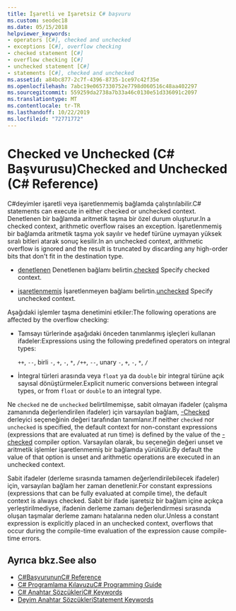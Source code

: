 ```yaml
---
title: İşaretli ve Işaretsiz C# başvuru
ms.custom: seodec18
ms.date: 05/15/2018
helpviewer_keywords:
- operators [C#], checked and unchecked
- exceptions [C#], overflow checking
- checked statement [C#]
- overflow checking [C#]
- unchecked statement [C#]
- statements [C#], checked and unchecked
ms.assetid: a84bc877-2c7f-4396-8735-1ce97c42f35e
ms.openlocfilehash: 7abc19e0657330752e7798d060516c48aa402297
ms.sourcegitcommit: 559259da2738a7b33a46c0130e51d336091c2097
ms.translationtype: MT
ms.contentlocale: tr-TR
ms.lasthandoff: 10/22/2019
ms.locfileid: "72771772"
---
```

# <a name="checked-and-unchecked-c-reference"></a><span data-ttu-id="be850-102">Checked ve Unchecked (C# Başvurusu)</span><span class="sxs-lookup"><span data-stu-id="be850-102">Checked and Unchecked (C# Reference)</span></span>
<span data-ttu-id="be850-103">C#deyimler işaretli veya işaretlenmemiş bağlamda çalıştırılabilir.</span><span class="sxs-lookup"><span data-stu-id="be850-103">C# statements can execute in either checked or unchecked context.</span></span> <span data-ttu-id="be850-104">Denetlenen bir bağlamda aritmetik taşma bir özel durum oluşturur.</span><span class="sxs-lookup"><span data-stu-id="be850-104">In a checked context, arithmetic overflow raises an exception.</span></span> <span data-ttu-id="be850-105">İşaretlenmemiş bir bağlamda aritmetik taşma yok sayılır ve hedef türüne uymayan yüksek sıralı bitleri atarak sonuç kesilir.</span><span class="sxs-lookup"><span data-stu-id="be850-105">In an unchecked context, arithmetic overflow is ignored and the result is truncated by discarding any high-order bits that don't fit in the destination type.</span></span>  
  
- <span data-ttu-id="be850-106">[denetlenen](checked.md) Denetlenen bağlamı belirtin.</span><span class="sxs-lookup"><span data-stu-id="be850-106">[checked](checked.md) Specify checked context.</span></span>  
  
- <span data-ttu-id="be850-107">[işaretlenmemiş](unchecked.md) İşaretlenmeyen bağlamı belirtin.</span><span class="sxs-lookup"><span data-stu-id="be850-107">[unchecked](unchecked.md) Specify unchecked context.</span></span>  
  
 <span data-ttu-id="be850-108">Aşağıdaki işlemler taşma denetimini etkiler:</span><span class="sxs-lookup"><span data-stu-id="be850-108">The following operations are affected by the overflow checking:</span></span>  
  
- <span data-ttu-id="be850-109">Tamsayı türlerinde aşağıdaki önceden tanımlanmış işleçleri kullanan ifadeler:</span><span class="sxs-lookup"><span data-stu-id="be850-109">Expressions using the following predefined operators on integral types:</span></span>  
  
     <span data-ttu-id="be850-110">`++`, `--`, birli `-`, `+`, `-`, `*`, `/`</span><span class="sxs-lookup"><span data-stu-id="be850-110">`++`, `--`, unary `-`, `+`, `-`, `*`, `/`</span></span>  
  
- <span data-ttu-id="be850-111">İntegral türleri arasında veya `float` ya da `double` bir integral türüne açık sayısal dönüştürmeler.</span><span class="sxs-lookup"><span data-stu-id="be850-111">Explicit numeric conversions between integral types, or from `float` or `double` to an integral type.</span></span>  
  
 <span data-ttu-id="be850-112">Ne `checked` ne de `unchecked` belirtilmemişse, sabit olmayan ifadeler (çalışma zamanında değerlendirilen ifadeler) için varsayılan bağlam, [-Checked](../compiler-options/checked-compiler-option.md) derleyici seçeneğinin değeri tarafından tanımlanır.</span><span class="sxs-lookup"><span data-stu-id="be850-112">If neither `checked` nor `unchecked` is specified, the default context for non-constant expressions (expressions that are evaluated at run time) is defined by the value of the [-checked](../compiler-options/checked-compiler-option.md) compiler option.</span></span> <span data-ttu-id="be850-113">Varsayılan olarak, bu seçeneğin değeri unset ve aritmetik işlemler işaretlenmemiş bir bağlamda yürütülür.</span><span class="sxs-lookup"><span data-stu-id="be850-113">By default the value of that option is unset and arithmetic operations are executed in an unchecked context.</span></span>
 
 <span data-ttu-id="be850-114">Sabit ifadeler (derleme sırasında tamamen değerlendirilebilecek ifadeler) için, varsayılan bağlam her zaman denetlenir.</span><span class="sxs-lookup"><span data-stu-id="be850-114">For constant expressions (expressions that can be fully evaluated at compile time), the default context is always checked.</span></span> <span data-ttu-id="be850-115">Sabit bir ifade işaretsiz bir bağlam içine açıkça yerleştirilmediyse, ifadenin derleme zamanı değerlendirmesi sırasında oluşan taşmalar derleme zamanı hatalarına neden olur.</span><span class="sxs-lookup"><span data-stu-id="be850-115">Unless a constant expression is explicitly placed in an unchecked context, overflows that occur during the compile-time evaluation of the expression cause compile-time errors.</span></span>
  
## <a name="see-also"></a><span data-ttu-id="be850-116">Ayrıca bkz.</span><span class="sxs-lookup"><span data-stu-id="be850-116">See also</span></span>

- [<span data-ttu-id="be850-117">C#Başvurunun</span><span class="sxs-lookup"><span data-stu-id="be850-117">C# Reference</span></span>](../index.md)
- [<span data-ttu-id="be850-118">C# Programlama Kılavuzu</span><span class="sxs-lookup"><span data-stu-id="be850-118">C# Programming Guide</span></span>](../../programming-guide/index.md)
- [<span data-ttu-id="be850-119">C# Anahtar Sözcükleri</span><span class="sxs-lookup"><span data-stu-id="be850-119">C# Keywords</span></span>](index.md)
- [<span data-ttu-id="be850-120">Deyim Anahtar Sözcükleri</span><span class="sxs-lookup"><span data-stu-id="be850-120">Statement Keywords</span></span>](statement-keywords.md)

